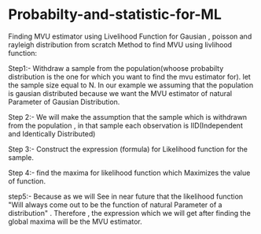 # Probabilty-and-statistic-for-ML
Finding MVU estimator using Livelihood Function for Gausian , poisson and rayleigh distribution from scratch
Method to find MVU using livlihood function:


Step1:-     Withdraw a sample from the population(whoose probabilty distribution is the one for which you want to find the mvu estimator for). let the sample size equal to N.  In our example we assuming that the population is gausian distributed because we want the MVU estimator of natural Parameter of Gausian Distribution.


Step 2:-    We will make the assumption that the sample which is withdrawn from the population , in that sample each observation is IID(Independent and Identically Distributed)


Step 3:-   Construct the expression (formula) for Likelihood function for the sample.


Step 4:- find the maxima for likelihood function which Maximizes the value of function.

step5:- Because as we will See in near future that the likelihood function "Will always come out to be the function of natural Parameter of a distribution" . Therefore , the expression which we will get after finding the global maxima will be the MVU estimator. 
